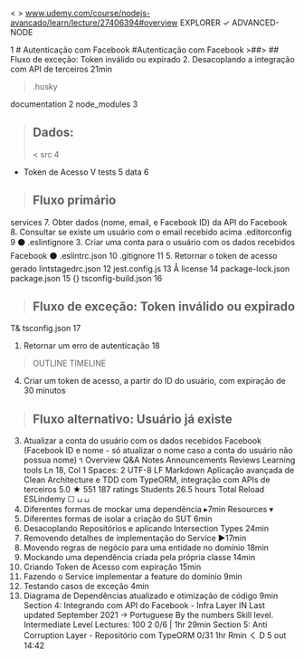 
< >
www.udemy.com/course/nodejs-avancado/learn/lecture/27406394#overview
EXPLORER
✓ ADVANCED-NODE

1 # Autenticação com Facebook
  #Autenticação com Facebook >##> ## Fluxo de exceção: Token inválido ou expirado
2. Desacoplando a integração com API de terceiros
21min
>.husky
> >
documentation
2
node_modules
3
> ## Dados:
>< src
4
* Token de Acesso
V tests
5
data
6
> ## Fluxo primário
services
7. Obter dados (nome, email, e Facebook ID) da API do Facebook
8. Consultar se existe um usuário com o email recebido acima
.editorconfig
9
⚫ .eslintignore
3. Criar uma conta para o usuário com os dados recebidos Facebook
⚫ .eslintrc.json
10
.gitignore
11
5. Retornar o token de acesso gerado
lintstagedrc.json
12
jest.config.js
13
Å license
14
package-lock.json
package.json
15
{} tsconfig-build.json
16
> ## Fluxo de exceção: Token inválido ou expirado
T& tsconfig.json
17
1. Retornar um erro de autenticação
18
> OUTLINE
> TIMELINE
4. Criar um token de acesso, a partir do ID do usuário, com expiração de 30 minutos
> ## Fluxo alternativo: Usuário já existe
3. Atualizar a conta do usuário com os dados recebidos Facebook (Facebook ID e nome - só atualizar o nome caso a conta do usuário não possua nome)
૧ Overview
Q&A Notes
Announcements
Reviews
Learning tools
Ln 18, Col 1 Spaces: 2 UTF-8 LF Markdown
Aplicação avançada de Clean Architecture e TDD com TypeORM, integração com APIs de terceiros
5.0 ★
551
187 ratings
Students
26.5 hours
Total
Reload ESLindemy
☐
ப
ப
13. Diferentes formas de mockar uma dependência ▸7min Resources ▾
14. Diferentes formas de isolar a criação do SUT
6min
15. Desacoplando Repositórios e aplicando Intersection Types
24min
16. Removendo detalhes de implementação do Service ►17min
17. Movendo regras de negócio para uma entidade no domínio
18min
18. Mockando uma dependência criada pela própria classe
14min
19. Criando Token de Acesso com expiração 15min
20. Fazendo o Service implementar a feature do domínio
9min
21. Testando casos de exceção
4min
22. Diagrama de Dependências atualizado e otimização de código
9min
Section 4: Integrando com API do Facebook - Infra Layer
IN
Last updated September 2021
→ Portuguese
By the numbers
Skill level. Intermediate Level
Lectures: 100
2
0/6 | 1hr 29min
Section 5: Anti Corruption Layer - Repositório com TypeORM
0/31 1hr Rmin
く
D
5 out 14:42